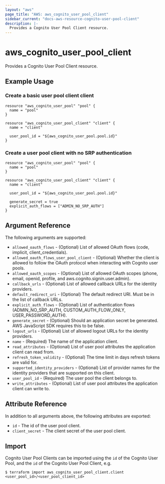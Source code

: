```yaml
---
layout: "aws"
page_title: "AWS: aws_cognito_user_pool_client"
sidebar_current: "docs-aws-resource-cognito-user-pool-client"
description: |-
  Provides a Cognito User Pool Client resource.
---
```


# aws_cognito_user_pool_client

Provides a Cognito User Pool Client resource.

## Example Usage

### Create a basic user pool client client

```hcl
resource "aws_cognito_user_pool" "pool" {
  name = "pool"
}

resource "aws_cognito_user_pool_client" "client" {
  name = "client"

  user_pool_id = "${aws_cognito_user_pool.pool.id}"
}
```

### Create a user pool client with no SRP authentication
```hcl
resource "aws_cognito_user_pool" "pool" {
  name = "pool"
}

resource "aws_cognito_user_pool_client" "client" {
  name = "client"

  user_pool_id = "${aws_cognito_user_pool.pool.id}"

  generate_secret = true
  explicit_auth_flows = ["ADMIN_NO_SRP_AUTH"]
}
```

## Argument Reference

The following arguments are supported:

* `allowed_oauth_flows` - (Optional) List of allowed OAuth flows (code, implicit, client_credentials).
* `allowed_oauth_flows_user_pool_client` - (Optional) Whether the client is allowed to follow the OAuth protocol when interacting with Cognito user pools.
* `allowed_oauth_scopes` - (Optional) List of allowed OAuth scopes (phone, email, openid, profile, and aws.cognito.signin.user.admin).
* `callback_urls` - (Optional) List of allowed callback URLs for the identity providers.
* `default_redirect_uri` - (Optional) The default redirect URI. Must be in the list of callback URLs.
* `explicit_auth_flows` - (Optional) List of authentication flows (ADMIN_NO_SRP_AUTH, CUSTOM_AUTH_FLOW_ONLY, USER_PASSWORD_AUTH).
* `generate_secret` - (Optional) Should an application secret be generated. AWS JavaScript SDK requires this to be false.
* `logout_urls` - (Optional) List of allowed logout URLs for the identity providers.
* `name` - (Required) The name of the application client.
* `read_attributes` - (Optional) List of user pool attributes the application client can read from.
* `refresh_token_validity` - (Optional) The time limit in days refresh tokens are valid for.
* `supported_identity_providers` - (Optional) List of provider names for the identity providers that are supported on this client.
* `user_pool_id` - (Required) The user pool the client belongs to.
* `write_attributes` - (Optional) List of user pool attributes the application client can write to.

## Attribute Reference

In addition to all arguments above, the following attributes are exported:

* `id` - The id of the user pool client.
* `client_secret` - The client secret of the user pool client.

## Import

Cognito User Pool Clients can be imported using the `id` of the Cognito User Pool, and the `id` of the Cognito User Pool Client, e.g.

```
$ terraform import aws_cognito_user_pool_client.client <user_pool_id>/<user_pool_client_id>
```
